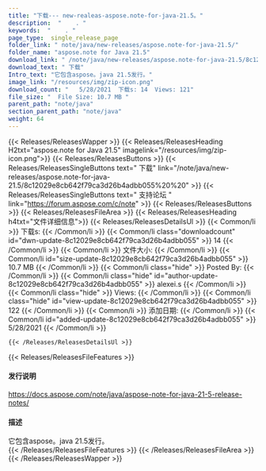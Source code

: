 ```yaml
---
title: "下载--- new-realeas-aspose.note-for-java-21.5。" 
description:  "    . " 
keywords:  "    . " 
page_type:  single_release_page
folder_link: " note/java/new-releases/aspose.note-for-java-21.5/"
folder_name: "aspose.note for Java 21.5"
download_link: " /note/java/new-releases/aspose.note-for-java-21.5/8c12029e8cb642f79ca3d26b4adbb055"
download_text: " 下载"
Intro_text: "它包含aspose。java 21.5发行。"
image_link: "/resources/img/zip-icon.png"
download_count: "   5/28/2021  下载s: 14  Views: 121"
file_size: "  File Size: 10.7 MB "
parent_path: "note/java"
section_parent_path: "note/java"
weight: 64
---
```


{{< Releases/ReleasesWapper >}}
  {{< Releases/ReleasesHeading H2txt="aspose.note for Java 21.5" imagelink="/resources/img/zip-icon.png">}}
  {{< Releases/ReleasesButtons >}}
    {{< Releases/ReleasesSingleButtons text=" 下载" link="/note/java/new-releases/aspose.note-for-java-21.5/8c12029e8cb642f79ca3d26b4adbb055%20%20" >}}
    {{< Releases/ReleasesSingleButtons text=" 支持论坛 " link="https://forum.aspose.com/c/note" >}}
  {{< Releases/ReleasesButtons >}}
  {{< Releases/ReleasesFileArea >}}
    {{< Releases/ReleasesHeading h4txt="文件详细信息">}}
    {{< Releases/ReleasesDetailsUl >}}
            {{< Common/li  >}} 下载s: {{< /Common/li >}} 
      {{< Common/li class="downloadcount" id="dwn-update-8c12029e8cb642f79ca3d26b4adbb055" >}} 14 {{< /Common/li >}} 
      {{< Common/li  >}} 文件大小: {{< /Common/li >}} 
      {{< Common/li id="size-update-8c12029e8cb642f79ca3d26b4adbb055" >}} 10.7 MB {{< /Common/li >}} 
      {{< Common/li  class="hide" >}} Posted By: {{< /Common/li >}} 
      {{< Common/li class="hide" id="author-update-8c12029e8cb642f79ca3d26b4adbb055" >}} alexei.s {{< /Common/li >}} 
      {{< Common/li class="hide"  >}} Views: {{< /Common/li >}} 
      {{< Common/li class="hide" id="view-update-8c12029e8cb642f79ca3d26b4adbb055" >}} 122 {{< /Common/li >}} 
      {{< Common/li  >}} 添加日期: {{< /Common/li >}} 
      {{< Common/li id="added-update-8c12029e8cb642f79ca3d26b4adbb055" >}} 5/28/2021 {{< /Common/li >}} 

    {{< /Releases/ReleasesDetailsUl >}}

  {{< Releases/ReleasesFileFeatures >}}
      <h4>发行说明</h4><div><a href="https://docs.aspose.com/note/java/aspose-note-for-java-21-5-release-notes/">https://docs.aspose.com/note/java/aspose-note-for-java-21-5-release-notes/</a></div><h4>描述</h4><div class="HTMLDescription">它包含aspose。java 21.5发行。</div>
  {{< /Releases/ReleasesFileFeatures >}}
 {{< /Releases/ReleasesFileArea >}}
{{< /Releases/ReleasesWapper >}}



